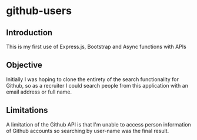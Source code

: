 # github-users

## Introduction

This is my first use of Express.js, Bootstrap and Async functions with APIs

## Objective

Initially I was hoping to clone the entirety of the search functionality for Github, so as a recruiter I could search people from this application with an email address or full name.

## Limitations

A limitation of the Github API is that I'm unable to access person information of Github accounts so searching by user-name was the final result.
